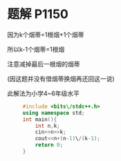 # 题解 P1150

因为k个烟蒂=1根烟+1个烟蒂

所以k-1个烟蒂=1根烟

注意减掉最后一根烟的烟蒂

(因这题并没有借烟蒂换烟再还回这一说)

此解法为小学4~6年级水平


```cpp
     #include <bits\/stdc++.h>
     using namespace std;
     int main(){
         int n,k;
         cin>>n>>k;
         cout<<n+(n-1)\/(k-1);
         return 0;
     } 

```